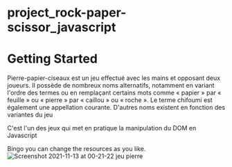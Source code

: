# project_rock-paper-scissor_javascript
# Getting Started
Pierre-papier-ciseaux est un jeu effectué avec les mains et opposant deux joueurs. Il possède de nombreux noms alternatifs, notamment en variant l'ordre des termes ou en remplaçant certains mots comme « papier » par « feuille » ou « pierre » par « caillou » ou « roche ». Le terme chifoumi est également une appellation courante. D'autres noms existent en fonction des variantes du jeu

C'est l'un des jeux qui met en pratique la manipulation du DOM en Javascript 




Bingo you can change the resources as you like.
![Screenshot 2021-11-13 at 00-21-22 jeu pierre](https://user-images.githubusercontent.com/67246148/141597892-01ef662e-f188-445a-9622-4ce3b567032a.png)


